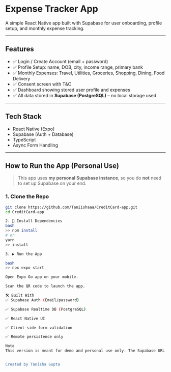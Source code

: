 # Expense Tracker App

A simple React Native app built with Supabase for user onboarding, profile setup, and monthly expense tracking.

---

## Features

- ✅ Login / Create Account (email + password)
- ✅ Profile Setup: name, DOB, city, income range, primary bank
- ✅ Monthly Expenses: Travel, Utilities, Groceries, Shopping, Dining, Food Delivery
- ✅ Consent screen with T&C
- ✅ Dashboard showing stored user profile and expenses
- ✅ All data stored in **Supabase (PostgreSQL)** – no local storage used

---

## Tech Stack

- React Native (Expo)
- Supabase (Auth + Database)
- TypeScript
- Async Form Handling

---

## How to Run the App (Personal Use)

> This app uses **my personal Supabase instance**, so you do **not** need to set up Supabase on your end.

### 1. Clone the Repo

```bash
git clone https://github.com/Taniishaaa/CreditCard-app.git
cd CreditCard-app

2. 🧶 Install Dependencies
bash
>> npm install
# or
yarn 
>> install

3. ▶️ Run the App

bash
>> npx expo start

Open Expo Go app on your mobile.

Scan the QR code to launch the app.

🛠 Built With
✅ Supabase Auth (Email/password)

✅ Supabase Realtime DB (PostgreSQL)

✅ React Native UI

✅ Client-side form validation

✅ Remote persistence only

Note
This version is meant for demo and personal use only. The Supabase URL and anon key are already embedded in the app (supabaseClient.ts). If you're forking this repo or building your own backend, consider setting up your own Supabase instance for better security and isolation.


Created by Tanisha Gupta